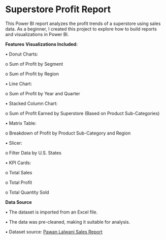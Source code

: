 # Superstore Profit Report
This Power BI report analyzes the profit trends of a superstore using sales data. As a beginner, I created this project to explore how to build reports and visualizations in Power BI.

**Features**
**Visualizations Included:**

•	Donut Charts: 

o	Sum of Profit by Segment

o	Sum of Profit by Region

•	Line Chart: 

o	Sum of Profit by Year and Quarter

•	Stacked Column Chart: 

o	Sum of Profit Earned by Superstore (Based on Product Sub-Categories)

•	Matrix Table: 

o	Breakdown of Profit by Product Sub-Category and Region

•	Slicer: 

o	Filter Data by U.S. States

•	KPI Cards: 

o	Total Sales

o	Total Profit

o	Total Quantity Sold

**Data Source**

•	The dataset is imported from an Excel file.

•	The data was pre-cleaned, making it suitable for analysis.

•	Dataset source: [Pawan Lalwani Sales Report](https://codolog.in/pawan-lalwani-sales-report-in-power-bi/?i=1)  



